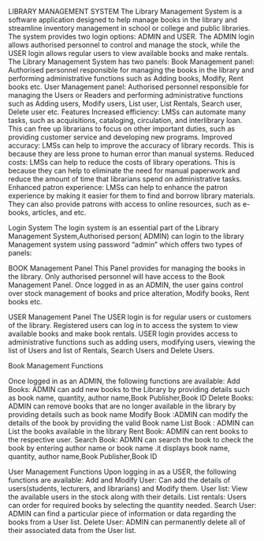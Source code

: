
LIBRARY MANAGEMENT SYSTEM
The Library  Management System is a software application designed to help manage books in the library and streamline inventory management in school or college and public libraries. The system provides two login options: ADMIN and USER. The ADMIN login allows authorised personnel to control and manage the stock, while the USER login allows regular users to view available books and make rentals.
The Library  Management System  has two panels:
Book Management panel: Authorised personnel responsible for managing the books in the library  and performing administrative functions such as Adding books, Modify, Rent books etc.
User Management panel:  Authorised personnel responsible for managing the Users or Readers and performing administrative functions such as Adding users, Modify users, List user, List Rentals, Search user, Delete user etc.
Features
Increased efficiency: LMSs can automate many tasks, such as acquisitions, cataloging, circulation, and interlibrary loan. This can free up librarians to focus on other important duties, such as providing customer service and developing new programs.
Improved accuracy: LMSs can help to improve the accuracy of library records. This is because they are less prone to human error than manual systems.
Reduced costs: LMSs can help to reduce the costs of library operations. This is because they can help to eliminate the need for manual paperwork and reduce the amount of time that librarians spend on administrative tasks.
Enhanced patron experience: LMSs can help to enhance the patron experience by making it easier for them to find and borrow library materials. They can also provide patrons with access to online resources, such as e-books, articles, and etc.


Login System
The login system is an essential part of the Library Management System,Authorised person( ADMIN) can login to the library Management system using password “admin” which offers two types of panels:




BOOK Management Panel
This Panel provides for managing the books in the library.
Only authorised personnel will have access to the Book Management Panel.
Once logged in as an ADMIN, the user gains control over stock management of books and price alteration, Modify books, Rent books etc.


USER Management Panel
The USER login is for regular users or customers of the library.
Registered users can log in to access the system to view available books and make book rentals.
USER login provides access to administrative functions such as adding users, modifying users, viewing the list of Users and list of Rentals, Search Users and Delete Users.


Book Management Functions

Once logged in as an ADMIN, the following functions are available:
Add Books: ADMIN can add new books to the Library  by providing details such as book name, quantity, author name,Book Publisher,Book ID
Delete Books: ADMIN can remove books that are no longer available in the library by  providing details such as book name
Modify Book :ADMIN can modify the details of the book by  providing the valid Book name
List  Book :  ADMIN can List the books available in the library
Rent Book: ADMIN can rent books to the respective user.
Search Book: ADMIN can search the book to check the book by entering author name or book name .it displays  book name, quantity, author name,Book Publisher,Book ID



User Management Functions
Upon logging in as a USER, the following functions are available:
Add and Modify User: Can add the details of users(students, lecturers, and librarians) and Modify them.
User list: View the available users in the stock along with their details.
List rentals: Users can order for required books by selecting the quantity needed.
Search User: ADMIN can find a particular piece of information or data regarding the books from a User list.
Delete User:  ADMIN  can permanently delete all of their associated data from the User list.

